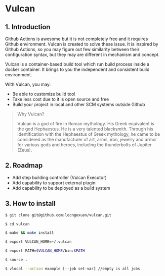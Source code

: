 # Vulcan

## 1. Introduction

Github Actions is awesome but it is not completely free and it requires Github environment. Vulcan is created to solve these issue. It is inspired by Github Actions, so you may figure out few similarity between their configuration syntax, but they may are different in mechanism and concept.

Vulcan is a container-based build tool which run build process inside a docker container. It brings to you the independent and consistent build environment.

With Vulcan, you may:
- Be able to customize build tool
- Take less cost due to it is open source and free
- Build your project in local and other SCM systems outside Github

> Why Vulcan?
>
> Vulcan is a god of fire in Roman mythology. His Greek equivalent is the god Hephaestus. He is a very talented blacksmith. Through his identification with the Hephaestus of Greek mythology, he came to be considered as the manufacturer of art, arms, iron, jewelry and armor for various gods and heroes, including the thunderbolts of Jupiter (Zeus).

## 2. Roadmap

- Add step building controller (Vulcan Executor)
- Add capability to support external plugin
- Add capability to be deployed as a build system

## 3. How to install

```bash
$ git clone git@github.com:locngoxuan/vulcan.git

$ cd vulcan

$ make && make install

$ export VULCAN_HOME=~/.vulcan

$ export PATH=$VULCAN_HOME/bin:$PATH

$ source .

$ vlocal --action example [--job set-var] //empty is all jobs
```